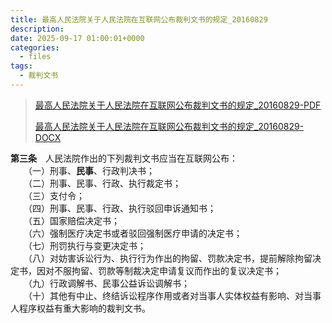 ```yaml
---
title: 最高人民法院关于人民法院在互联网公布裁判文书的规定_20160829
description:
date: 2025-09-17 01:00:01+0000
categories:
  - files
tags:
  - 裁判文书
---
```


> [最高人民法院关于人民法院在互联网公布裁判文书的规定_20160829-PDF](最高人民法院关于人民法院在互联网公布裁判文书的规定_20160829.pdf)
>
> [最高人民法院关于人民法院在互联网公布裁判文书的规定_20160829-DOCX](最高人民法院关于人民法院在互联网公布裁判文书的规定_20160829.docx)


**第三条**　人民法院作出的下列裁判文书应当在互联网公布：<br>
　　（一）刑事、**民事**、行政判决书；<br>
　　（二）刑事、民事、行政、执行裁定书；<br>
　　（三）支付令；<br>
　　（四）刑事、民事、行政、执行驳回申诉通知书；<br>
　　（五）国家赔偿决定书；<br>
　　（六）强制医疗决定书或者驳回强制医疗申请的决定书；<br>
　　（七）刑罚执行与变更决定书；<br>
　　（八）对妨害诉讼行为、执行行为作出的拘留、罚款决定书，提前解除拘留决定书，因对不服拘留、罚款等制裁决定申请复议而作出的复议决定书；<br>
　　（九）行政调解书、民事公益诉讼调解书；<br>
　　（十）其他有中止、终结诉讼程序作用或者对当事人实体权益有影响、对当事人程序权益有重大影响的裁判文书。<br>
